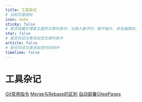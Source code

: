 ```yaml
---
title: 工具杂记
# 当前页面图标
icon: note
sticky: false
# 是否收藏在博客主题的文章列表中，当填入数字时，数字越大，排名越靠前。
star: false
# 是否将该文章添加至文章列表中
article: false
# 是否将该文章添加至时间线中
timeline: false
---
```


# 工具杂记

[Git常用指令](./git/Git%E5%B8%B8%E7%94%A8%E6%8C%87%E4%BB%A4.md)
[Merge与Rebase的区别](./git/Merge%E4%B8%8ERebase%E7%9A%84%E5%8C%BA%E5%88%AB.md)
[自动部署GiteePages](./git/%E8%87%AA%E5%8A%A8%E9%83%A8%E7%BD%B2GiteePages.md)

